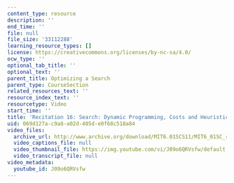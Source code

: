 ```yaml
---
content_type: resource
description: ''
end_time: ''
file: null
file_size: '33112288'
learning_resource_types: []
license: https://creativecommons.org/licenses/by-nc-sa/4.0/
ocw_type: ''
optional_tab_title: ''
optional_text: ''
parent_title: Optimizing a Search
parent_type: CourseSection
related_resources_text: ''
resource_index_text: ''
resourcetype: Video
start_time: ''
title: 'Recitation 16: Search: Dynamic Programming, Costs and Heuristics'
uid: 069d127a-c9a8-a02d-405d-e0f68c518a84
video_files:
  archive_url: http://www.archive.org/download/MIT6.01SCS11/MIT6_01SC_rec16_300k.mp4
  video_captions_file: null
  video_thumbnail_file: https://img.youtube.com/vi/J09o6QRVsfw/default.jpg
  video_transcript_file: null
video_metadata:
  youtube_id: J09o6QRVsfw
---
```

